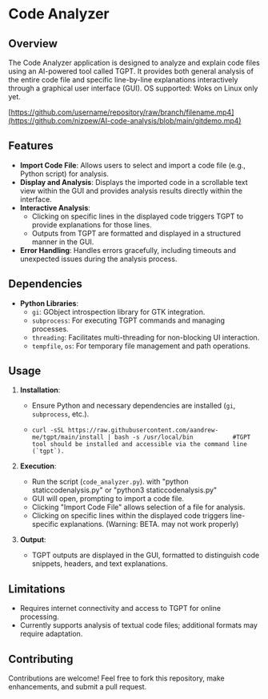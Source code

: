 # Code Analyzer

## Overview
The Code Analyzer application is designed to analyze and explain code files using an AI-powered tool called TGPT. It provides both general analysis of the entire code file and specific line-by-line explanations interactively through a graphical user interface (GUI).
OS supported: Woks on Linux only yet.


[https://github.com/username/repository/raw/branch/filename.mp4](https://github.com/nizpew/AI-code-analysis/blob/main/gitdemo.mp4)




## Features
- **Import Code File**: Allows users to select and import a code file (e.g., Python script) for analysis.
- **Display and Analysis**: Displays the imported code in a scrollable text view within the GUI and provides analysis results directly within the interface.
- **Interactive Analysis**:
  - Clicking on specific lines in the displayed code triggers TGPT to provide explanations for those lines.
  - Outputs from TGPT are formatted and displayed in a structured manner in the GUI.
- **Error Handling**: Handles errors gracefully, including timeouts and unexpected issues during the analysis process.

## Dependencies
- **Python Libraries**:
  - `gi`: GObject introspection library for GTK integration.
  - `subprocess`: For executing TGPT commands and managing processes.
  - `threading`: Facilitates multi-threading for non-blocking UI interaction.
  - `tempfile`, `os`: For temporary file management and path operations.

## Usage
1. **Installation**:
   - Ensure Python and necessary dependencies are installed (`gi`, `subprocess`, etc.).
   -     curl -sSL https://raw.githubusercontent.com/aandrew-me/tgpt/main/install | bash -s /usr/local/bin           #TGPT tool should be installed and accessible via the command line (`tgpt`).

2. **Execution**:
   - Run the script (`code_analyzer.py`). with "python staticcodenalysis.py" or "python3 staticcodenalysis.py" 
   - GUI will open, prompting to import a code file.
   - Clicking "Import Code File" allows selection of a file for analysis.
   - Clicking on specific lines within the displayed code triggers line-specific explanations. (Warning: BETA. may not work properly)

3. **Output**:
   - TGPT outputs are displayed in the GUI, formatted to distinguish code snippets, headers, and text explanations.

## Limitations
- Requires internet connectivity and access to TGPT for online processing.
- Currently supports analysis of textual code files; additional formats may require adaptation.

## Contributing
Contributions are welcome! Feel free to fork this repository, make enhancements, and submit a pull request.

